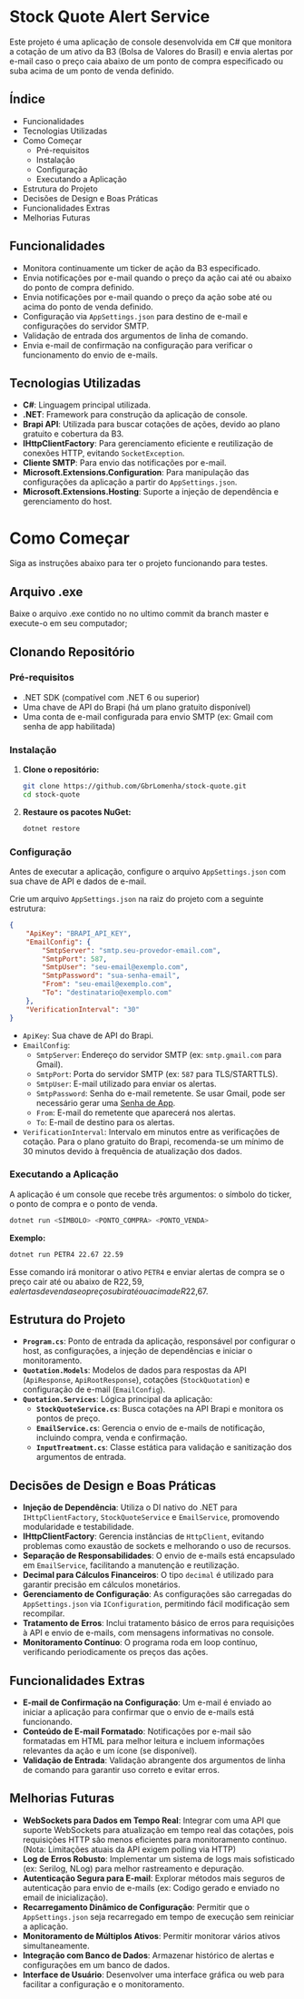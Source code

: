 # Stock Quote Alert Service

Este projeto é uma aplicação de console desenvolvida em C# que monitora a cotação de um ativo da B3 (Bolsa de Valores do Brasil) e envia alertas por e-mail caso o preço caia abaixo de um ponto de compra especificado ou suba acima de um ponto de venda definido.

## Índice

- Funcionalidades
- Tecnologias Utilizadas
- Como Começar
  - Pré-requisitos
  - Instalação
  - Configuração
  - Executando a Aplicação
- Estrutura do Projeto
- Decisões de Design e Boas Práticas
- Funcionalidades Extras
- Melhorias Futuras

## Funcionalidades

- Monitora continuamente um ticker de ação da B3 especificado.
- Envia notificações por e-mail quando o preço da ação cai até ou abaixo do ponto de compra definido.
- Envia notificações por e-mail quando o preço da ação sobe até ou acima do ponto de venda definido.
- Configuração via `AppSettings.json` para destino de e-mail e configurações do servidor SMTP.
- Validação de entrada dos argumentos de linha de comando.
- Envia e-mail de confirmação na configuração para verificar o funcionamento do envio de e-mails.

## Tecnologias Utilizadas

- **C#**: Linguagem principal utilizada.
- **.NET**: Framework para construção da aplicação de console.
- **Brapi API**: Utilizada para buscar cotações de ações, devido ao plano gratuito e cobertura da B3.
- **IHttpClientFactory**: Para gerenciamento eficiente e reutilização de conexões HTTP, evitando `SocketException`.
- **Cliente SMTP**: Para envio das notificações por e-mail.
- **Microsoft.Extensions.Configuration**: Para manipulação das configurações da aplicação a partir do `AppSettings.json`.
- **Microsoft.Extensions.Hosting**: Suporte a injeção de dependência e gerenciamento do host.

# Como Começar

Siga as instruções abaixo para ter o projeto funcionando para testes.

## Arquivo .exe

Baixe o arquivo .exe contido no no ultimo commit da branch master e execute-o em seu computador;

## Clonando Repositório

### Pré-requisitos

- .NET SDK (compatível com .NET 6 ou superior)
- Uma chave de API do Brapi (há um plano gratuito disponível)
- Uma conta de e-mail configurada para envio SMTP (ex: Gmail com senha de app habilitada)

### Instalação

1. **Clone o repositório:**

    ```bash
    git clone https://github.com/GbrLomenha/stock-quote.git
    cd stock-quote
    ```

2. **Restaure os pacotes NuGet:**

    ```bash
    dotnet restore
    ```

### Configuração

Antes de executar a aplicação, configure o arquivo `AppSettings.json` com sua chave de API e dados de e-mail.

Crie um arquivo `AppSettings.json` na raiz do projeto com a seguinte estrutura:

```json
{
    "ApiKey": "BRAPI_API_KEY",
    "EmailConfig": {
        "SmtpServer": "smtp.seu-provedor-email.com",
        "SmtpPort": 587,
        "SmtpUser": "seu-email@exemplo.com",
        "SmtpPassword": "sua-senha-email",
        "From": "seu-email@exemplo.com",
        "To": "destinatario@exemplo.com"
    },
    "VerificationInterval": "30"
}
```

- `ApiKey`: Sua chave de API do Brapi.
- `EmailConfig`:
    - `SmtpServer`: Endereço do servidor SMTP (ex: `smtp.gmail.com` para Gmail).
    - `SmtpPort`: Porta do servidor SMTP (ex: `587` para TLS/STARTTLS).
    - `SmtpUser`: E-mail utilizado para enviar os alertas.
    - `SmtpPassword`: Senha do e-mail remetente. Se usar Gmail, pode ser necessário gerar uma [Senha de App](https://support.google.com/accounts/answer/185833?hl=pt-BR).
    - `From`: E-mail do remetente que aparecerá nos alertas.
    - `To`: E-mail de destino para os alertas.
- `VerificationInterval`: Intervalo em minutos entre as verificações de cotação. Para o plano gratuito do Brapi, recomenda-se um mínimo de 30 minutos devido à frequência de atualização dos dados.

### Executando a Aplicação

A aplicação é um console que recebe três argumentos: o símbolo do ticker, o ponto de compra e o ponto de venda.

```bash
dotnet run <SÍMBOLO> <PONTO_COMPRA> <PONTO_VENDA>
```

**Exemplo:**

```bash
dotnet run PETR4 22.67 22.59
```

Esse comando irá monitorar o ativo `PETR4` e enviar alertas de compra se o preço cair até ou abaixo de R$22,59, e alertas de venda se o preço subir até ou acima de R$22,67.

## Estrutura do Projeto

- **`Program.cs`**: Ponto de entrada da aplicação, responsável por configurar o host, as configurações, a injeção de dependências e iniciar o monitoramento.
- **`Quotation.Models`**: Modelos de dados para respostas da API (`ApiResponse`, `ApiRootResponse`), cotações (`StockQuotation`) e configuração de e-mail (`EmailConfig`).
- **`Quotation.Services`**: Lógica principal da aplicação:
    - **`StockQuoteService.cs`**: Busca cotações na API Brapi e monitora os pontos de preço.
    - **`EmailService.cs`**: Gerencia o envio de e-mails de notificação, incluindo compra, venda e confirmação.
    - **`InputTreatment.cs`**: Classe estática para validação e sanitização dos argumentos de entrada.

## Decisões de Design e Boas Práticas

- **Injeção de Dependência**: Utiliza o DI nativo do .NET para `IHttpClientFactory`, `StockQuoteService` e `EmailService`, promovendo modularidade e testabilidade.
- **IHttpClientFactory**: Gerencia instâncias de `HttpClient`, evitando problemas como exaustão de sockets e melhorando o uso de recursos.
- **Separação de Responsabilidades**: O envio de e-mails está encapsulado em `EmailService`, facilitando a manutenção e reutilização.
- **Decimal para Cálculos Financeiros**: O tipo `decimal` é utilizado para garantir precisão em cálculos monetários.
- **Gerenciamento de Configuração**: As configurações são carregadas do `AppSettings.json` via `IConfiguration`, permitindo fácil modificação sem recompilar.
- **Tratamento de Erros**: Inclui tratamento básico de erros para requisições à API e envio de e-mails, com mensagens informativas no console.
- **Monitoramento Contínuo**: O programa roda em loop contínuo, verificando periodicamente os preços das ações.

## Funcionalidades Extras

- **E-mail de Confirmação na Configuração**: Um e-mail é enviado ao iniciar a aplicação para confirmar que o envio de e-mails está funcionando.
- **Conteúdo de E-mail Formatado**: Notificações por e-mail são formatadas em HTML para melhor leitura e incluem informações relevantes da ação e um ícone (se disponível).
- **Validação de Entrada**: Validação abrangente dos argumentos de linha de comando para garantir uso correto e evitar erros.

## Melhorias Futuras

- **WebSockets para Dados em Tempo Real**: Integrar com uma API que suporte WebSockets para atualização em tempo real das cotações, pois requisições HTTP são menos eficientes para monitoramento contínuo. (Nota: Limitações atuais da API exigem polling via HTTP)
- **Log de Erros Robusto**: Implementar um sistema de logs mais sofisticado (ex: Serilog, NLog) para melhor rastreamento e depuração.
- **Autenticação Segura para E-mail**: Explorar métodos mais seguros de autenticação para envio de e-mails (ex: Codigo gerado e enviado no email de inicialização).
- **Recarregamento Dinâmico de Configuração**: Permitir que o `AppSettings.json` seja recarregado em tempo de execução sem reiniciar a aplicação.
- **Monitoramento de Múltiplos Ativos**: Permitir monitorar vários ativos simultaneamente.
- **Integração com Banco de Dados**: Armazenar histórico de alertas e configurações em um banco de dados.
- **Interface de Usuário**: Desenvolver uma interface gráfica ou web para facilitar a configuração e o monitoramento.
